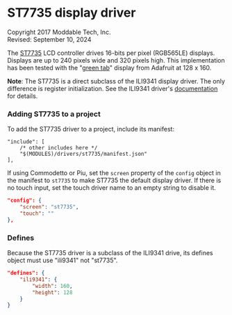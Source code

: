 # ST7735 display driver
Copyright 2017 Moddable Tech, Inc.<BR>
Revised: September 10, 2024

The [ST7735](https://cdn-shop.adafruit.com/datasheets/ST7735R_V0.2.pdf) LCD controller drives 16-bits per pixel (RGB565LE) displays. Displays are up to 240 pixels wide and 320 pixels high. This implementation has been tested with the "[green tab](https://www.adafruit.com/product/2088)" display from Adafruit at 128 x 160.

**Note**: The ST7735 is a direct subclass of the ILI9341 display driver. The only difference is register initialization. See the ILI9341 driver's [documentation](../ili9341/ili9341.md) for details.

### Adding ST7735 to a project
To add the ST7735 driver to a project, include its manifest:

```jsonc
"include": [
	/* other includes here */
	"$(MODULES)/drivers/st7735/manifest.json"
],
```

If using Commodetto or Piu, set the `screen` property of the `config` object in the manifest to `st7735` to make ST7735 the default display driver. If there is no touch input, set the touch driver name to an empty string to disable it.

```json
"config": {
	"screen": "st7735",
	"touch": ""
},
```

### Defines
Because the ST7735 driver is a subclass of the ILI9341 drive, its defines object must use "ili9341" not "st7735".

```json
"defines": {
	"ili9341": {
		"width": 160,
		"height": 128
	}
}
```
